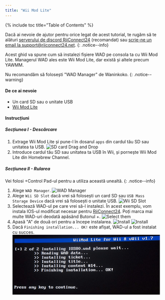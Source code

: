 ```yaml
---
title: "Wii Mod Lite"
---
```


{% include toc title="Table of Contents" %}

Dacă ai nevoie de ajutor pentru orice legat de acest tutorial, te rugăm să te alături [serverului de discord RiiConnect24](https://discord.gg/rc24) (recomandat) sau [scrie-ne un email la support@riiconnect24.net](mailto:support@riiconnect24.net).
{: .notice--info}

Acest ghid va spune cum să instalezi fișiere WAD pe consola ta cu Wii Mod Lite. Managerul WAD ales este Wii Mod Lite, dar există și altele precum YAWMM.

Nu recomandăm să folosești "WAD Manager" de Waninkoko.
{: .notice--warning}

#### De ce ai nevoie
* Un card SD sau o unitate USB
* [Wii Mod Lite](https://oscwii.org/library/app/WiiModLite)

#### Instrucțiuni

##### Secțiunea I - Descărcare

1. Extrage Wii Mod Lite și pune-l în dosarul `apps` din cardul tău SD sau unitatea ta USB. ![SD card Drag and Drop](/images/WiiModLite/1.gif)
2. Introduce cardul tău SD sau unitatea ta USB în Wii, și pornește Wii Mod Lite din Homebrew Channel.

##### Secțiunea II - Rularea

Vei folosi +Control Pad-ul pentru a utiliza această unealtă.
{: .notice--info}

1. Alege `WAD Manager`. ![WAD Manager](/images/WiiModLite/2.png)
2. Alege `Wii SD Slot` dacă vrei să folosești un card SD sau `USB Mass Storage Device` dacă vrei să folosești o unitate USB. ![Wii SD Slot](/images/WiiModLite/3.png)
3. Selectează WAD-ul pe care vrei să-l instalezi. În acest exemplu, vom instala IOS-ul modificat necesar pentru [RiiConnect24](riiconnect24). Poți marca mai multe WAD-uri deodată apăsând Butonul +. ![Select them](/images/WiiModLite/4.gif)
4. Apasă "A" de două ori pentru a începe instalarea. ![Install](/images/WiiModLite/5.png) ![Install](/images/WiiModLite/6.png)
5. Dacă `Finishing installation... OK!` este afișat, WAD-ul a fost instalat cu succes. ![Complete](/images/WiiModLite/7.png) 
